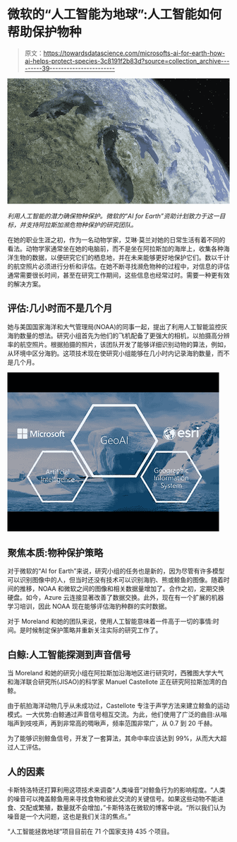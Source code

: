 # 微软的“人工智能为地球”:人工智能如何帮助保护物种

> 原文：<https://towardsdatascience.com/microsofts-ai-for-earth-how-ai-helps-protect-species-3c8191f2b83d?source=collection_archive---------39----------------------->

![](img/bfe8a09b23533067b5f81fad84460f64.png)

*利用人工智能的潜力确保物种保护。微软的“AI for Earth”资助计划致力于这一目标，并支持阿拉斯加濒危物种保护的研究团队。*

在她的职业生涯之初，作为一名动物学家，艾琳·莫兰对她的日常生活有着不同的看法。动物学家通常坐在她的电脑前，而不是坐在阿拉斯加的海岸上，收集各种海洋生物的数据，以便研究它们的栖息地，并在未来能够更好地保护它们。数以千计的航空照片必须进行分析和评估。在她不断寻找濒危物种的过程中，对信息的评估通常需要很长时间，甚至在研究工作期间，这些信息也经常过时。需要一种更有效的解决方案。

## 评估:几小时而不是几个月

她与美国国家海洋和大气管理局(NOAA)的同事一起，提出了利用人工智能监控灰海豹数量的想法。研究小组首先为他们的飞机配备了更强大的相机，以拍摄高分辨率的航空照片。根据拍摄的照片，该团队开发了能够详细识别动物的算法，例如，从环境中区分海豹。这项技术现在使研究小组能够在几小时内记录海豹数量，而不是几个月。

![](img/6d9a5e54408ac581cf5a25b656ce9da8.png)

## 聚焦本质:物种保护策略

对于微软的“AI for Earth”来说，研究小组的任务也是新的，因为尽管有许多模型可以识别图像中的人，但当时还没有技术可以识别海豹、熊或鲸鱼的图像。随着时间的推移，NOAA 和微软之间的图像和相关数据量增加了。合作之初，定期交换硬盘。如今，Azure 云连接显著改善了数据交换。此外，现在有一个扩展的机器学习培训，因此 NOAA 现在能够评估海豹种群的实时数据。

对于 Moreland 和她的团队来说，使用人工智能意味着一件高于一切的事情:时间。是时候制定保护策略并重新关注实际的研究工作了。

## 白鲸:人工智能探测到声音信号

当 Moreland 和她的研究小组在阿拉斯加沿海地区进行研究时，西雅图大学大气和海洋联合研究所(JISAO)的科学家 Manuel Castellote 正在研究阿拉斯加湾的白鲸。

由于航拍海洋动物几乎从未成功过，Castellote 专注于声学方法来建立鲸鱼的运动模式。一大优势:白鲸通过声音信号相互交流。为此，他们使用了广泛的曲目:从嗡嗡声到吱吱声，再到非常高的啁啾声，频率范围非常广，从 0.7 到 20 千赫。

为了能够识别鲸鱼信号，开发了一套算法，其命中率应该达到 99%，从而大大超过人工评估。

## 人的因素

卡斯特洛特还打算利用这项技术来调查“人类噪音”对鲸鱼行为的影响程度。“人类的噪音可以掩盖鲸鱼用来寻找食物和彼此交流的关键信号。如果这些动物不能进食、交配或繁殖，数量就不会增加，”卡斯特洛在微软的博客中说。“所以我们认为噪音是一个大问题，这也是我们关注的焦点。”

“人工智能拯救地球”项目目前在 71 个国家支持 435 个项目。